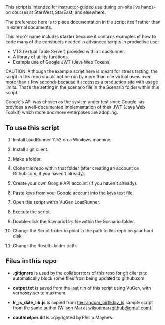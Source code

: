 This script is intended for instructor-guided use during on-site live hands-on courses at StarWest, StarEast, and elsewhere.

The preference here is to place documentation in the script itself rather than in external documents.

This repo's name includes <strong>starter</strong> because it contains examples of how to code many of the constructs needed in advanced scripts in productive use:

 * VTS (Virtual Table Server) provided within LoadRunner.
 * A library of utility functions.
 * Example use of Google JWT (Java Web Tokens) 

CAUTION: Although the example script here is meant for stress testing, the script in this repo should not be run by more than one virtual users over more than a few seconds because it accesses a production site with usage limits.
That's the setting in the scenario file in the Scenario folder within this script.

Google's API was chosen as the system under test since Google has provides a well-documented implementation of their JWT (Java Web Toolkit) which more and more enterprises are adopting.

## To use this script 

 1. Install LoadRunner 11.52 on a Windows machine.
 2. Install a git client.
 3. Make a folder.
 4. Clone this repo within that folder (after creating an account on Github.com, if you haven't already).
 5. Create your own Google API account (if you haven't already).
 6. Paste keys from your Google account into the keys text file.
 7. Open this script within VuGen LoadRunner.
 8. Execute the script.

 9. Double-click the Scenario1.lrs file within the Scenario folder.
 10. Change the Script folder to point to the path to this repo on your hard disk.
 11. Change the Results folder path.

## Files in this repo
* <strong>.gitignore</strong> is used by the collaborators of this repo for git clients to automatically block some files from being updated to github.com.

* <strong>output.txt</strong> is saved from the last run of this script using VuGen, with verbosity set to maximum.

* <strong>lr_js_date_lib.js</strong> is copied from <a target="_blank" href="https://github.com/wilsonmar/LoadRunner/tree/master/random_birthdate_js"> the random_birthday_js</a> sample script from the same author (Wilson Mar at wilsonmar+github@gmail.com).

* <strong>oauthhelper.dll</strong> is copyrighted by Phillip Mayhew.
